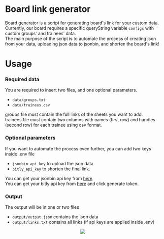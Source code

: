 # Board link generator
Board generator is a script for generating board's link for your custom data. <br>
Currently, our board requires a specific queryString variable `configs` with custom groups' and trainees' data. <br>
The main purpose of the script is to automate the process of creating json from your data, uploading json data to jsonbin, and shorten the board's link!

# Usage
### Required data
You are required to insert two files, and one optional parameters.
- `data/groups.txt`
- `data/trainees.csv` 

groups file must contain the full links of the sheets you want to add. <br>
trainees file must contain two columns with names (first row) and handles (second row) for each trainee using csv format.

### Optional parameters
If you want to automate the process even further, you can add two keys inside .env file
- `jsonbin_api_key` to upload the json data.
- `bitly_api_key` to shorten the final link.

You can get your jsonbin api key from [here](https://jsonbin.io/api-keys). <br>
You can get your bitly api key from [here](https://app.bitly.com/settings/api/) and click generate token. <br>

### Output
The output will be in one or two files
- `output/output.json` contains the json data
- `output/links.txt` contains all links (if api keys are applied inside .env) 

<p align="center">
  <img src="https://i.ibb.co/VJGyZ7f/Screenshot-from-2021-11-15-23-21-31.png" />
</p>
